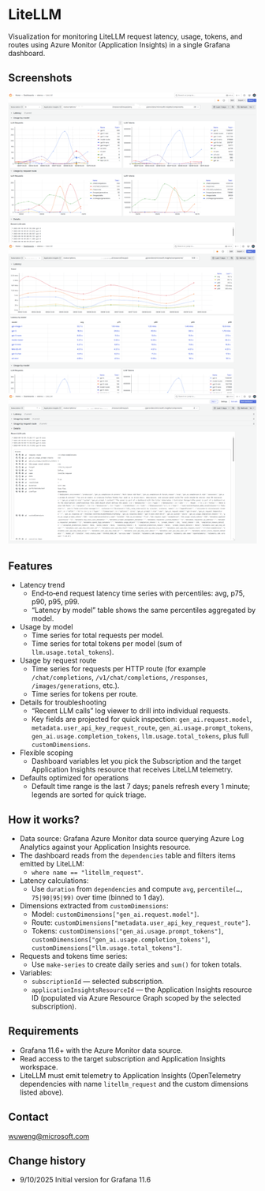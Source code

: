 # LiteLLM

Visualization for monitoring LiteLLM request latency, usage, tokens, and routes using Azure Monitor (Application Insights) in a single Grafana dashboard.

## Screenshots
![litellm-usage](https://github.com/1w2w3y/grafana-dashboards/raw/master/litellm-azmon/litellm-usage-2509.png)
![litellm-latency](https://github.com/1w2w3y/grafana-dashboards/raw/master/litellm-azmon/litellm-latency-2509.png)
![litellm-prompt-details](https://github.com/1w2w3y/grafana-dashboards/raw/master/litellm-azmon/litellm-prompt-details-2509.png)

## Features
- Latency trend
  - End‑to‑end request latency time series with percentiles: avg, p75, p90, p95, p99.
  - “Latency by model” table shows the same percentiles aggregated by model.
- Usage by model
  - Time series for total requests per model.
  - Time series for total tokens per model (sum of `llm.usage.total_tokens`).
- Usage by request route
  - Time series for requests per HTTP route (for example `/chat/completions`, `/v1/chat/completions`, `/responses`, `/images/generations`, etc.).
  - Time series for tokens per route.
- Details for troubleshooting
  - “Recent LLM calls” log viewer to drill into individual requests.
  - Key fields are projected for quick inspection: `gen_ai.request.model`, `metadata.user_api_key_request_route`, `gen_ai.usage.prompt_tokens`, `gen_ai.usage.completion_tokens`, `llm.usage.total_tokens`, plus full `customDimensions`.
- Flexible scoping
  - Dashboard variables let you pick the Subscription and the target Application Insights resource that receives LiteLLM telemetry.
- Defaults optimized for operations
  - Default time range is the last 7 days; panels refresh every 1 minute; legends are sorted for quick triage.

## How it works?
- Data source: Grafana Azure Monitor data source querying Azure Log Analytics against your Application Insights resource.
- The dashboard reads from the `dependencies` table and filters items emitted by LiteLLM:
  - `where name == "litellm_request"`.
- Latency calculations:
  - Use `duration` from `dependencies` and compute `avg`, `percentile(…, 75|90|95|99)` over time (binned to 1 day).
- Dimensions extracted from `customDimensions`:
  - Model: `customDimensions["gen_ai.request.model"]`.
  - Route: `customDimensions["metadata.user_api_key_request_route"]`.
  - Tokens: `customDimensions["gen_ai.usage.prompt_tokens"]`, `customDimensions["gen_ai.usage.completion_tokens"]`, `customDimensions["llm.usage.total_tokens"]`.
- Requests and tokens time series:
  - Use `make-series` to create daily series and `sum()` for token totals.
- Variables:
  - `subscriptionId` — selected subscription.
  - `applicationInsightsResourceId` — the Application Insights resource ID (populated via Azure Resource Graph scoped by the selected subscription).

## Requirements
- Grafana 11.6+ with the Azure Monitor data source.
- Read access to the target subscription and Application Insights workspace.
- LiteLLM must emit telemetry to Application Insights (OpenTelemetry dependencies with name `litellm_request` and the custom dimensions listed above).

## Contact
wuweng@microsoft.com

## Change history
- 9/10/2025 Initial version for Grafana 11.6
